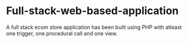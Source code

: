 # Full-stack-web-based-application
A full stack ecom store application has been built using PHP with atleast one trigger, one  procedural call and one view.
